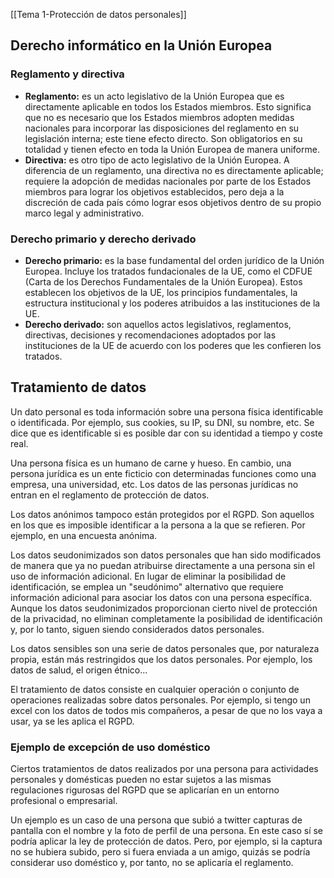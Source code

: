 [[Tema 1-Protección de datos personales]]

## Derecho informático en la Unión Europea
### Reglamento y directiva
+ **Reglamento:** es un acto legislativo de la Unión Europea que es directamente aplicable en todos los Estados miembros. Esto significa que no es necesario que los Estados miembros adopten medidas nacionales para incorporar las disposiciones del reglamento en su legislación interna; este tiene efecto directo. Son obligatorios en su totalidad y tienen efecto en toda la Unión Europea de manera uniforme.
+ **Directiva:** es otro tipo de acto legislativo de la Unión Europea. A diferencia de un reglamento, una directiva no es directamente aplicable; requiere la adopción de medidas nacionales por parte de los Estados miembros para lograr los objetivos establecidos, pero deja a la discreción de cada país cómo lograr esos objetivos dentro de su propio marco legal y administrativo.

### Derecho primario y derecho derivado
+ **Derecho primario:** es la base fundamental del orden jurídico de la Unión Europea. Incluye los tratados fundacionales de la UE, como el CDFUE (Carta de los Derechos Fundamentales de la Unión Europea). Estos establecen los objetivos de la UE, los principios fundamentales, la estructura institucional y los poderes atribuidos a las instituciones de la UE.
+ **Derecho derivado:** son aquellos actos legislativos, reglamentos, directivas, decisiones y recomendaciones adoptados por las instituciones de la UE de acuerdo con los poderes que les confieren los tratados.

## Tratamiento de datos
Un dato personal es toda información sobre una persona física identificable o identificada. Por ejemplo, sus cookies, su IP, su DNI, su nombre, etc. Se dice que es identificable si es posible dar con su identidad a tiempo y coste real.

Una persona física es un humano de carne y hueso. En cambio, una persona jurídica es un ente ficticio con determinadas funciones como una empresa, una universidad, etc. Los datos de las personas jurídicas no entran en el reglamento de protección de datos.

Los datos anónimos tampoco están protegidos por el RGPD. Son aquellos en los que es imposible identificar a la persona a la que se refieren. Por ejemplo, en una encuesta anónima. 

Los datos seudonimizados son datos personales que han sido modificados de manera que ya no puedan atribuirse directamente a una persona sin el uso de información adicional. En lugar de eliminar la posibilidad de identificación, se emplea un "seudónimo" alternativo que requiere información adicional para asociar los datos con una persona específica. Aunque los datos seudonimizados proporcionan cierto nivel de protección de la privacidad, no eliminan completamente la posibilidad de identificación y, por lo tanto, siguen siendo considerados datos personales.

Los datos sensibles son una serie de datos personales que, por naturaleza propia, están más restringidos que los datos personales. Por ejemplo, los datos de salud, el origen étnico...

El tratamiento de datos consiste en cualquier operación o conjunto de operaciones realizadas sobre datos personales. Por ejemplo, si tengo un excel con los datos de todos mis compañeros, a pesar de que no los vaya a usar, ya se les aplica el RGPD. 

### Ejemplo de excepción de uso doméstico
Ciertos tratamientos de datos realizados por una persona para actividades personales y domésticas pueden no estar sujetos a las mismas regulaciones rigurosas del RGPD que se aplicarían en un entorno profesional o empresarial.

Un ejemplo es un caso de una persona que subió a twitter capturas de pantalla con el nombre y la foto de perfil de una persona. En este caso sí se podría aplicar la ley de protección de datos. Pero, por ejemplo, si la captura no se hubiera subido, pero si fuera enviada a un amigo, quizás se podría considerar uso doméstico y, por tanto, no se aplicaría el reglamento.